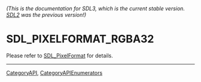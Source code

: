 ###### (This is the documentation for SDL3, which is the current stable version. [SDL2](https://wiki.libsdl.org/SDL2/) was the previous version!)
# SDL_PIXELFORMAT_RGBA32

Please refer to [SDL_PixelFormat](SDL_PixelFormat) for details.

----
[CategoryAPI](CategoryAPI), [CategoryAPIEnumerators](CategoryAPIEnumerators)

